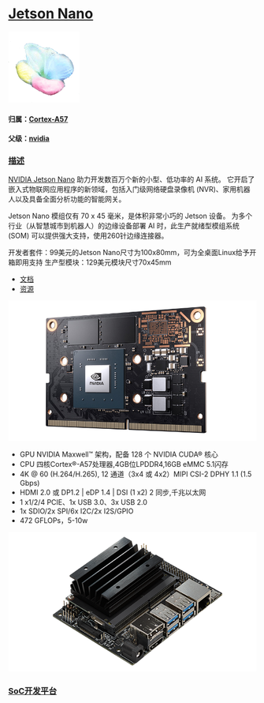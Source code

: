 ﻿# [Jetson Nano](https://github.com/sochub/Jetson) 
[![sites](SoC/qitas.png)](http://www.qitas.cn)
#### 归属：[Cortex-A57](https://github.com/sochub/CA57)
#### 父级：[nvidia](https://github.com/sochub/nvidia)
### [描述](https://github.com/sochub/Jetson/wiki) 

[NVIDIA Jetson Nano](https://www.nvidia.cn/autonomous-machines/embedded-systems/jetson-nano/) 助力开发数百万个新的小型、低功率的 AI 系统。 它开启了嵌入式物联网应用程序的新领域，包括入门级网络硬盘录像机 (NVR)、家用机器人以及具备全面分析功能的智能网关。

Jetson Nano 模组仅有 70 x 45 毫米，是体积非常小巧的 Jetson 设备。 为多个行业（从智慧城市到机器人）的边缘设备部署 AI 时，此生产就绪型模组系统 (SOM) 可以提供强大支持，使用260针边缘连接器。

开发者套件：99美元的Jetson Nano尺寸为100x80mm，可为全桌面Linux给予开箱即用支持
生产型模块：129美元模块尺寸70x45mm

- [文档](docs/)
- [资源](src/)

[![sites](SoC/jetson-nano.jpg)](https://developer.nvidia.com/embedded/downloads#?search=Jetson%20Nano)

* GPU	NVIDIA Maxwell™ 架构，配备 128 个 NVIDIA CUDA® 核心
* CPU	四核Cortex®-A57处理器,4GB位LPDDR4,16GB eMMC 5.1闪存
* 4K @ 60 (H.264/H.265), 12 通道（3x4 或 4x2）MIPI CSI-2 DPHY 1.1 (1.5 Gbps)
* HDMI 2.0 或 DP1.2 | eDP 1.4 | DSI (1 x2) 2 同步,千兆以太网
* 1 x1/2/4 PCIE、1x USB 3.0、3x USB 2.0
* 1x SDIO/2x SPI/6x I2C/2x I2S/GPIO
* 472 GFLOPs，5-10w

[![sites](SoC/nano.png)](https://www.nvidia.cn/autonomous-machines/embedded-systems/jetson-nano/)

###  [SoC开发平台](http://www.qitas.cn)   
